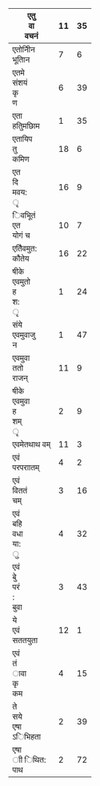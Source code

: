 | एतु<br>वा<br>वचनं               | 11 | 35 |
|---------------------------------|----|----|
| एतोनीिन<br>भूतािन               | 7  | 6  |
| एतमे<br>संशयं<br>कृ<br>ण        | 6  | 39 |
| एता<br>हतुिमछािम                | 1  | 35 |
| एतायिप<br>तु<br>कमिण            | 18 | 6  |
| एत<br>दि<br>मवय:<br>ृ           | 16 | 9  |
| िवभूितं<br>एत<br>योगं च         | 10 | 7  |
| एतैिवमुत:<br>कौतेय              | 16 | 22 |
| षीके<br>एवमुतो<br>ह<br>श:<br>ृ  | 1  | 24 |
| संये<br>एवमुवाजु<br>न           | 1  | 47 |
| एवमुवा<br>ततो<br>राजन्          | 11 | 9  |
| षीके<br>एवमुवा<br>ह<br>शम्<br>ृ | 2  | 9  |
| एवमेतथाथ वम्                    | 11 | 3  |
| एवं<br>परपराातम्                | 4  | 2  |
| एवं<br>विततं<br>चम्             | 3  | 16 |
| एवं<br>बहि<br>वधा<br>या:<br>ु   | 4  | 32 |
| एवं<br>बुे<br>परं<br>:<br>बुवा  | 3  | 43 |
| ये<br>एवं<br>सततयुता            | 12 | 1  |
| एवं<br>तं<br>ावा<br>कृ<br>कम    | 4  | 15 |
| ते<br>सये<br>एषा<br>ऽिभिहता     | 2  | 39 |
| एषा<br>ाी िथित:<br>पाथ          | 2  | 72 |